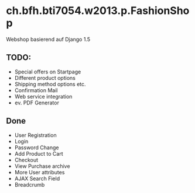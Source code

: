 ch.bfh.bti7054.w2013.p.FashionShop
==================================
Webshop basierend auf Django 1.5

## TODO:
* Special offers on Startpage
* Different product options
* Shipping method options etc.
* Confirmation Mail
* Web service integration
* ev. PDF Generator

## Done
* User Registration
* Login
* Password Change
* Add Product to Cart
* Checkout
* View Purchase archive
* More User attributes
* AJAX Search Field
* Breadcrumb

